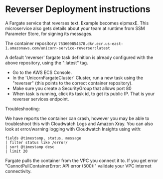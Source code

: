 # Reverser Deployment instructions

A Fargate service that reverses text. Example becomes elpmaxE.
This microservice also gets details about your team at runtime from SSM Parameter Store, for signing its messages. 

The container repository: `753600854378.dkr.ecr.us-east-1.amazonaws.com/unicorn-service-reverser:latest`

A default 'reverser' fargate task definition is already configured with the above repository, using the ":latest" tag.

* Go to the AWS ECS Console.
* In the 'UnicornFargateCluster' Cluster, run a new task using the "reverser"
  (this points to the correct container repository).
* Make sure you create a SecurityGroup that allows port 80
* When task is running, click its task id, to get its public IP. That is your reverser services endpoint.

Troubleshooting:

We have reports the container can crash, however you may be able to troubleshoot this with Cloudwatch Logs and Amazon Xray.
You can also look at error/warning logging with Cloudwatch Insights using with:

```
fields @timestamp, status, message
| filter status like /error/
| sort @timestamp desc
| limit 20
```

Fargate pulls the container from the VPC you connect it to.
If you get error "CannotPullContainerError: API error (500):" validate your VPC internet connectivity.
